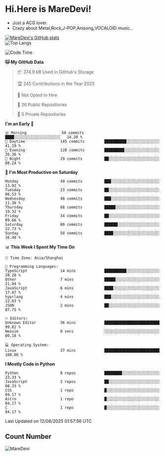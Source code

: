 # Hi.Here is MareDevi!

- Just a ACG lover.
- Crazy about Metal,Rock,J-POP,Anisong,VOCALOID music..

[![MareDevi's GitHub stats](https://github-readme-stats.vercel.app/api?username=MareDevi&show_icons=true&theme=algolia)](https://github.com/anuraghazra/github-readme-stats)  
![Top Langs](https://github-readme-stats.vercel.app/api/top-langs/?username=MareDevi&layout=compact&theme=algolia)

<!--START_SECTION:waka-->
![Code Time](http://img.shields.io/badge/Code%20Time-306%20hrs%2042%20mins-blue)

**🐱 My GitHub Data** 

> 📦 374.9 kB Used in GitHub's Storage 
 > 
> 🏆 245 Contributions in the Year 2025
 > 
> 🚫 Not Opted to Hire
 > 
> 📜 26 Public Repositories 
 > 
> 🔑 5 Private Repositories 
 > 
**I'm an Early 🐤** 

```text
🌞 Morning                50 commits          ████░░░░░░░░░░░░░░░░░░░░░   14.20 % 
🌆 Daytime                145 commits         ██████████░░░░░░░░░░░░░░░   41.19 % 
🌃 Evening                128 commits         █████████░░░░░░░░░░░░░░░░   36.36 % 
🌙 Night                  29 commits          ██░░░░░░░░░░░░░░░░░░░░░░░   08.24 % 
```
📅 **I'm Most Productive on Saturday** 

```text
Monday                   49 commits          ███░░░░░░░░░░░░░░░░░░░░░░   13.92 % 
Tuesday                  23 commits          ██░░░░░░░░░░░░░░░░░░░░░░░   06.53 % 
Wednesday                40 commits          ███░░░░░░░░░░░░░░░░░░░░░░   11.36 % 
Thursday                 68 commits          █████░░░░░░░░░░░░░░░░░░░░   19.32 % 
Friday                   34 commits          ██░░░░░░░░░░░░░░░░░░░░░░░   09.66 % 
Saturday                 80 commits          ██████░░░░░░░░░░░░░░░░░░░   22.73 % 
Sunday                   58 commits          ████░░░░░░░░░░░░░░░░░░░░░   16.48 % 
```


📊 **This Week I Spent My Time On** 

```text
🕑︎ Time Zone: Asia/Shanghai

💬 Programming Languages: 
TypeScript               14 mins             ██████████░░░░░░░░░░░░░░░   38.20 % 
Other                    7 mins              █████░░░░░░░░░░░░░░░░░░░░   21.04 % 
JavaScript               6 mins              ████░░░░░░░░░░░░░░░░░░░░░   17.07 % 
hyprlang                 4 mins              ███░░░░░░░░░░░░░░░░░░░░░░   12.03 % 
JSON                     2 mins              ██░░░░░░░░░░░░░░░░░░░░░░░   07.75 % 

🔥 Editors: 
Unknown Editor           36 mins             █████████████████████████   99.82 % 
Neovim                   0 secs              ░░░░░░░░░░░░░░░░░░░░░░░░░   00.18 % 

💻 Operating System: 
Linux                    37 mins             █████████████████████████   100.00 % 
```

**I Mostly Code in Python** 

```text
Python                   8 repos             ████████░░░░░░░░░░░░░░░░░   33.33 % 
JavaScript               2 repos             ██░░░░░░░░░░░░░░░░░░░░░░░   08.33 % 
CSS                      1 repo              █░░░░░░░░░░░░░░░░░░░░░░░░   04.17 % 
Astro                    1 repo              █░░░░░░░░░░░░░░░░░░░░░░░░   04.17 % 
C                        1 repo              █░░░░░░░░░░░░░░░░░░░░░░░░   04.17 % 
```




 Last Updated on 12/08/2025 01:57:56 UTC
<!--END_SECTION:waka-->

## Count Number
![MareDevi](https://count.getloli.com/get/@maredevi?theme=moebooru-h)  

<!---
MareDevi/MareDevi is a ✨ special ✨ repository because its `README.md` (this file) appears on your GitHub profile.
You can click the Preview link to take a look at your changes.
--->
